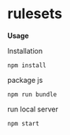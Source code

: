 # rulesets

**Usage**

Installation
```
npm install
```

package js
```
npm run bundle
```

run local server
```
npm start
```

